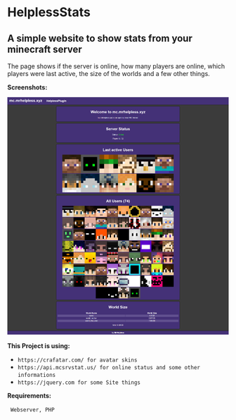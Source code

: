 # HelplessStats

## A simple website to show stats from your minecraft server

The page shows if the server is online, how many players are online, which players were last active, the size of the worlds and a few other things.

**Screenshots:**

![Screenshot](screenshot.png?raw=true "Screenshot")

**This Project is using:**

- ```https://crafatar.com/ for avatar skins```
- ```https://api.mcsrvstat.us/ for online status and some other informations```
- ```https://jquery.com for some Site things```

**Requirements:**

``` Webserver, PHP```